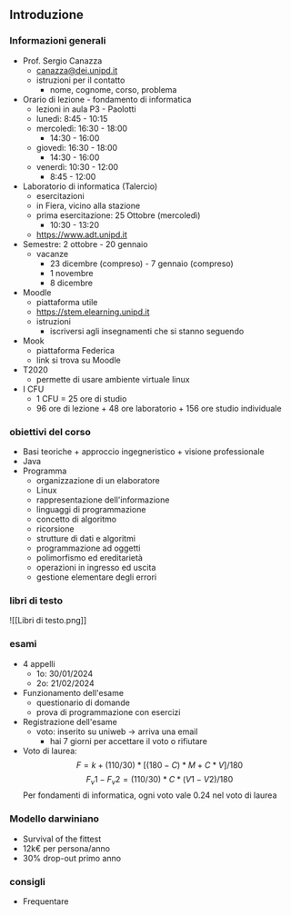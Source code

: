 ## Introduzione
### Informazioni generali
- Prof. Sergio Canazza
	- canazza@dei.unipd.it
	- istruzioni per il contatto
		- nome, cognome, corso, problema
- Orario di lezione - fondamento di informatica
	- lezioni in aula P3 - Paolotti
	- lunedì: 8:45 - 10:15
	- mercoledì: 16:30 - 18:00
		- 14:30 - 16:00
	- giovedì: 16:30 - 18:00
		- 14:30 - 16:00
	- venerdì: 10:30 - 12:00
		- 8:45 - 12:00
- Laboratorio di informatica (Talercio)
	- esercitazioni
	- in Fiera, vicino alla stazione
	- prima esercitazione: 25 Ottobre (mercoledì)
		- 10:30 - 13:20
	- https://www.adt.unipd.it
- Semestre: 2 ottobre - 20 gennaio
	- vacanze
		- 23 dicembre (compreso) - 7 gennaio (compreso)
		- 1 novembre
		- 8 dicembre
- Moodle
	- piattaforma utile 
	- https://stem.elearning.unipd.it
	- istruzioni
		- iscriversi agli insegnamenti che si stanno seguendo
- Mook
	- piattaforma Federica
	- link si trova su Moodle
- T2020
	- permette di usare ambiente virtuale linux
- I CFU
	- 1 CFU = 25 ore di studio
	- 96 ore di lezione + 48 ore laboratorio + 156 ore studio individuale
### obiettivi del corso
- Basi teoriche + approccio ingegneristico + visione professionale
- Java
- Programma
	- organizzazione di un elaboratore
	- Linux
	- rappresentazione dell'informazione
	- linguaggi di programmazione
	- concetto di algoritmo
	- ricorsione
	- strutture di dati e algoritmi
	- programmazione ad oggetti
	- polimorfismo ed ereditarietà
	- operazioni in ingresso ed uscita
	- gestione elementare degli errori
### libri di testo
![[Libri di testo.png]]
### esami
- 4 appelli
	- 1o: 30/01/2024
	- 2o: 21/02/2024 
- Funzionamento dell'esame
	- questionario di domande
	- prova di programmazione con esercizi
- Registrazione dell'esame
	- voto: inserito su uniweb -> arriva una email
		- hai 7 giorni per accettare il voto o rifiutare
- Voto di laurea:
$$ F=k+(110/30)*[(180-C)*M+C*V]/180 $$
$$ F_v1 - F_v2 = (110/30)*C*(V1-V2)/180 $$
Per fondamenti di informatica, ogni voto vale 0.24 nel voto di laurea
### Modello darwiniano
- Survival of the fittest
- 12k€ per persona/anno
- 30% drop-out primo anno
### consigli
- Frequentare

